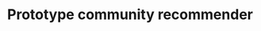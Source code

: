 ---
delivpath: /document/deliverable/D3.6.pdf
year: 2022
delivcode: D3.6
title: Prototype community recommender
---
